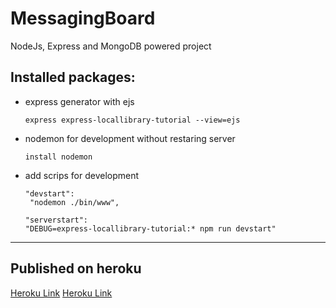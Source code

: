 # MessagingBoard
NodeJs, Express and MongoDB powered project


## Installed packages:

* express generator with ejs 
    ```
    express express-locallibrary-tutorial --view=ejs
    ```
* nodemon for development without restaring server
    ```
    install nodemon
    ```
* add scrips for development 
    ```javascrip
    "devstart":
     "nodemon ./bin/www",

    "serverstart": 
    "DEBUG=express-locallibrary-tutorial:* npm run devstart"
    ```
---
## Published on heroku

[Heroku Link](https://pure-mountain-02423.herokuapp.com/)
<a href="https://pure-mountain-02423.herokuapp.com/" target="_blank">Heroku Link</a>
